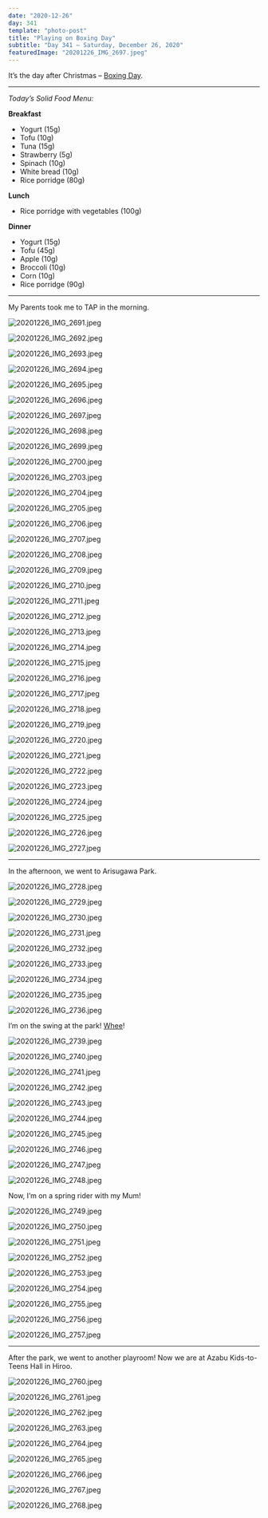 ```yaml
---
date: "2020-12-26"
day: 341
template: "photo-post"
title: "Playing on Boxing Day"
subtitle: "Day 341 – Saturday, December 26, 2020"
featuredImage: "20201226_IMG_2697.jpeg"
---
```


It’s the day after Christmas – <a href="https://en.wikipedia.org/wiki/Boxing_Day">Boxing Day</a>.

<hr />

_Today’s Solid Food Menu:_

**Breakfast**

- Yogurt (15g)
- Tofu (10g)
- Tuna (15g)
- Strawberry (5g)
- Spinach (10g)
- White bread (10g)
- Rice porridge (80g)

**Lunch**

- Rice porridge with vegetables (100g)

**Dinner**

- Yogurt (15g)
- Tofu (45g)
- Apple (10g)
- Broccoli (10g)
- Corn (10g)
- Rice porridge (90g)

<hr />

My Parents took me to TAP in the morning.

![20201226_IMG_2691.jpeg](20201226_IMG_2691.jpeg)

![20201226_IMG_2692.jpeg](20201226_IMG_2692.jpeg)

![20201226_IMG_2693.jpeg](20201226_IMG_2693.jpeg)

![20201226_IMG_2694.jpeg](20201226_IMG_2694.jpeg)

![20201226_IMG_2695.jpeg](20201226_IMG_2695.jpeg)

![20201226_IMG_2696.jpeg](20201226_IMG_2696.jpeg)

![20201226_IMG_2697.jpeg](20201226_IMG_2697.jpeg)

![20201226_IMG_2698.jpeg](20201226_IMG_2698.jpeg)

![20201226_IMG_2699.jpeg](20201226_IMG_2699.jpeg)

![20201226_IMG_2700.jpeg](20201226_IMG_2700.jpeg)

![20201226_IMG_2703.jpeg](20201226_IMG_2703.jpeg)

![20201226_IMG_2704.jpeg](20201226_IMG_2704.jpeg)

![20201226_IMG_2705.jpeg](20201226_IMG_2705.jpeg)

![20201226_IMG_2706.jpeg](20201226_IMG_2706.jpeg)

![20201226_IMG_2707.jpeg](20201226_IMG_2707.jpeg)

![20201226_IMG_2708.jpeg](20201226_IMG_2708.jpeg)

![20201226_IMG_2709.jpeg](20201226_IMG_2709.jpeg)

![20201226_IMG_2710.jpeg](20201226_IMG_2710.jpeg)

![20201226_IMG_2711.jpeg](20201226_IMG_2711.jpeg)

![20201226_IMG_2712.jpeg](20201226_IMG_2712.jpeg)

![20201226_IMG_2713.jpeg](20201226_IMG_2713.jpeg)

![20201226_IMG_2714.jpeg](20201226_IMG_2714.jpeg)

![20201226_IMG_2715.jpeg](20201226_IMG_2715.jpeg)

![20201226_IMG_2716.jpeg](20201226_IMG_2716.jpeg)

![20201226_IMG_2717.jpeg](20201226_IMG_2717.jpeg)

![20201226_IMG_2718.jpeg](20201226_IMG_2718.jpeg)

![20201226_IMG_2719.jpeg](20201226_IMG_2719.jpeg)

![20201226_IMG_2720.jpeg](20201226_IMG_2720.jpeg)

![20201226_IMG_2721.jpeg](20201226_IMG_2721.jpeg)

![20201226_IMG_2722.jpeg](20201226_IMG_2722.jpeg)

![20201226_IMG_2723.jpeg](20201226_IMG_2723.jpeg)

![20201226_IMG_2724.jpeg](20201226_IMG_2724.jpeg)

![20201226_IMG_2725.jpeg](20201226_IMG_2725.jpeg)

![20201226_IMG_2726.jpeg](20201226_IMG_2726.jpeg)

![20201226_IMG_2727.jpeg](20201226_IMG_2727.jpeg)

<hr />

In the afternoon, we went to Arisugawa Park.

![20201226_IMG_2728.jpeg](20201226_IMG_2728.jpeg)

![20201226_IMG_2729.jpeg](20201226_IMG_2729.jpeg)

![20201226_IMG_2730.jpeg](20201226_IMG_2730.jpeg)

![20201226_IMG_2731.jpeg](20201226_IMG_2731.jpeg)

![20201226_IMG_2732.jpeg](20201226_IMG_2732.jpeg)

![20201226_IMG_2733.jpeg](20201226_IMG_2733.jpeg)

![20201226_IMG_2734.jpeg](20201226_IMG_2734.jpeg)

![20201226_IMG_2735.jpeg](20201226_IMG_2735.jpeg)

![20201226_IMG_2736.jpeg](20201226_IMG_2736.jpeg)

I’m on the swing at the park! <a href="https://www.collinsdictionary.com/dictionary/english/whee">Whee</a>!

![20201226_IMG_2739.jpeg](20201226_IMG_2739.jpeg)

![20201226_IMG_2740.jpeg](20201226_IMG_2740.jpeg)

![20201226_IMG_2741.jpeg](20201226_IMG_2741.jpeg)

![20201226_IMG_2742.jpeg](20201226_IMG_2742.jpeg)

![20201226_IMG_2743.jpeg](20201226_IMG_2743.jpeg)

![20201226_IMG_2744.jpeg](20201226_IMG_2744.jpeg)

![20201226_IMG_2745.jpeg](20201226_IMG_2745.jpeg)

![20201226_IMG_2746.jpeg](20201226_IMG_2746.jpeg)

![20201226_IMG_2747.jpeg](20201226_IMG_2747.jpeg)

![20201226_IMG_2748.jpeg](20201226_IMG_2748.jpeg)

Now, I’m on a spring rider with my Mum!

![20201226_IMG_2749.jpeg](20201226_IMG_2749.jpeg)

![20201226_IMG_2750.jpeg](20201226_IMG_2750.jpeg)

![20201226_IMG_2751.jpeg](20201226_IMG_2751.jpeg)

![20201226_IMG_2752.jpeg](20201226_IMG_2752.jpeg)

![20201226_IMG_2753.jpeg](20201226_IMG_2753.jpeg)

![20201226_IMG_2754.jpeg](20201226_IMG_2754.jpeg)

![20201226_IMG_2755.jpeg](20201226_IMG_2755.jpeg)

![20201226_IMG_2756.jpeg](20201226_IMG_2756.jpeg)

![20201226_IMG_2757.jpeg](20201226_IMG_2757.jpeg)

<hr />

After the park, we went to another playroom! Now we are at Azabu Kids-to-Teens Hall in Hiroo.

![20201226_IMG_2760.jpeg](20201226_IMG_2760.jpeg)

![20201226_IMG_2761.jpeg](20201226_IMG_2761.jpeg)

![20201226_IMG_2762.jpeg](20201226_IMG_2762.jpeg)

![20201226_IMG_2763.jpeg](20201226_IMG_2763.jpeg)

![20201226_IMG_2764.jpeg](20201226_IMG_2764.jpeg)

![20201226_IMG_2765.jpeg](20201226_IMG_2765.jpeg)

![20201226_IMG_2766.jpeg](20201226_IMG_2766.jpeg)

![20201226_IMG_2767.jpeg](20201226_IMG_2767.jpeg)

![20201226_IMG_2768.jpeg](20201226_IMG_2768.jpeg)
